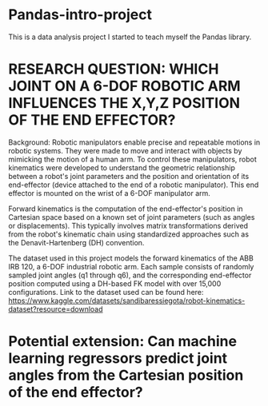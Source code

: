 # Pandas-intro-project

This is a data analysis project I started to teach myself the Pandas library. 

# RESEARCH QUESTION: WHICH JOINT ON A 6-DOF ROBOTIC ARM INFLUENCES THE X,Y,Z POSITION OF THE END EFFECTOR?

Background:
Robotic manipulators enable precise and repeatable motions in robotic systems. They were made to move and interact with objects by mimicking the motion of a human arm. To control these manipulators, robot kinematics were developed to understand the geometric relationship between a robot's joint parameters and the position and orientation of its end-effector (device attached to the end of a robotic manipulator). This end effector is mounted on the wrist of a 6-DOF manipulator arm.

Forward kinematics is the computation of the end-effector's position in Cartesian space based on a known set of joint parameters (such as angles or displacements). This typically involves matrix transformations derived from the robot's kinematic chain using standardized approaches such as the Denavit-Hartenberg (DH) convention.

The dataset used in this project models the forward kinematics of the ABB IRB 120, a 6-DOF industrial robotic arm. Each sample consists of randomly sampled joint angles (q1 through q6), and the corresponding end-effector position computed using a DH-based FK model with over 15,000 configurations. Link to the dataset used can be found here: https://www.kaggle.com/datasets/sandibaressiegota/robot-kinematics-dataset?resource=download

# Potential extension: Can machine learning regressors predict joint angles from the Cartesian position of the end effector?